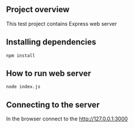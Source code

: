 ## Project overview

This test project contains Express web server

## Installing dependencies

`npm install`

## How to run web server

`node index.js`

## Connecting to the server

In the browser connect to the http://127.0.0.1:3000
